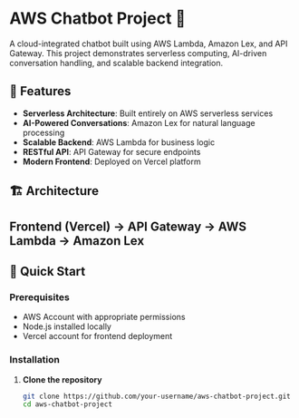 # AWS Chatbot Project 🤖

A cloud-integrated chatbot built using AWS Lambda, Amazon Lex, and API Gateway. This project demonstrates serverless computing, AI-driven conversation handling, and scalable backend integration.

## 🌟 Features

- **Serverless Architecture**: Built entirely on AWS serverless services
- **AI-Powered Conversations**: Amazon Lex for natural language processing
- **Scalable Backend**: AWS Lambda for business logic
- **RESTful API**: API Gateway for secure endpoints
- **Modern Frontend**: Deployed on Vercel platform

## 🏗️ Architecture

## Frontend (Vercel) → API Gateway → AWS Lambda → Amazon Lex


## 🚀 Quick Start

### Prerequisites
- AWS Account with appropriate permissions
- Node.js installed locally
- Vercel account for frontend deployment

### Installation

1. **Clone the repository**
   ```bash
   git clone https://github.com/your-username/aws-chatbot-project.git
   cd aws-chatbot-project

